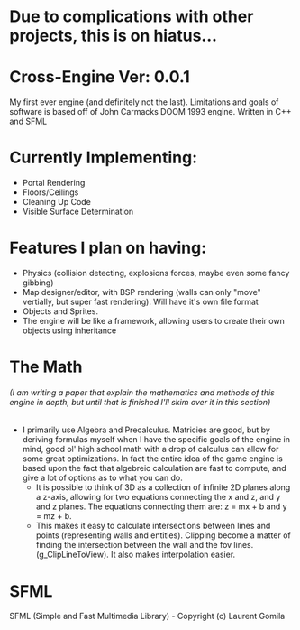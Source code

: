 # Due to complications with other projects, this is on hiatus...

# Cross-Engine Ver: 0.0.1
My first ever engine (and definitely not the last). Limitations and goals of software is based off of John Carmacks DOOM 1993 engine. Written in C++ and SFML

# Currently Implementing:
* Portal Rendering
* Floors/Ceilings
* Cleaning Up Code
* Visible Surface Determination

# Features I plan on having:
* Physics (collision detecting, explosions forces, maybe even some fancy gibbing)
* Map designer/editor, with BSP rendering (walls can only "move" vertially, but super fast rendering). Will have it's own file format
* Objects and Sprites.
* The engine will be like a framework, allowing users to create their own objects using inheritance

# The Math
###### (I am writing a paper that explain the mathematics and methods of this engine in depth, but until that is finished I'll skim over it in this section)
* I primarily use Algebra and Precalculus. Matricies are good, but by deriving formulas myself when I have the specific goals of the engine in mind, good ol' high school math with a drop of calculus can allow for some great optimizations. In fact the entire idea of the game engine is based upon the fact that algebreic calculation are fast to compute, and give a lot of options as to what you can do.
  * It is possible to think of 3D as a collection of infinite 2D planes along a z-axis, allowing for two equations connecting the x and z, and y and z planes. The equations connecting them are: z = mx + b and y = mz + b.
  * This makes it easy to calculate intersections between lines and points (representing walls and entities). Clipping become a matter of finding the intersection between the wall and the fov lines. (g_ClipLineToView). It also makes interpolation easier.



# SFML
   SFML (Simple and Fast Multimedia Library) - Copyright (c) Laurent Gomila
